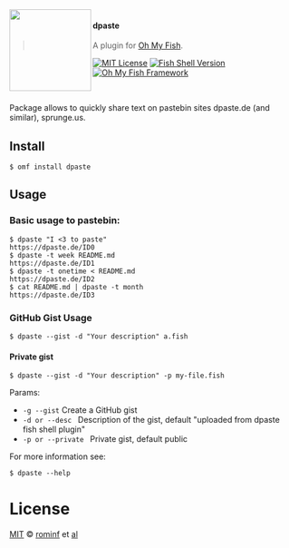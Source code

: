 <img src="https://cdn.rawgit.com/oh-my-fish/oh-my-fish/e4f1c2e0219a17e2c748b824004c8d0b38055c16/docs/logo.svg" align="left" width="144px" height="144px"/>

#### dpaste
> A plugin for [Oh My Fish][omf-link].

[![MIT License](https://img.shields.io/badge/license-MIT-007EC7.svg?style=flat-square)](/LICENSE)
[![Fish Shell Version](https://img.shields.io/badge/fish-v2.2.0-007EC7.svg?style=flat-square)](https://fishshell.com)
[![Oh My Fish Framework](https://img.shields.io/badge/Oh%20My%20Fish-Framework-007EC7.svg?style=flat-square)](https://www.github.com/oh-my-fish/oh-my-fish)

<br/>

Package allows to quickly share text on pastebin sites dpaste.de (and similar), sprunge.us.

## Install

```fish
$ omf install dpaste
```


## Usage

### Basic usage to pastebin:

```fish
$ dpaste "I <3 to paste"
https://dpaste.de/ID0
$ dpaste -t week README.md
https://dpaste.de/ID1
$ dpaste -t onetime < README.md
https://dpaste.de/ID2
$ cat README.md | dpaste -t month
https://dpaste.de/ID3
```

### GitHub Gist Usage

```fish
$ dpaste --gist -d "Your description" a.fish
```

#### Private gist
```fish
$ dpaste --gist -d "Your description" -p my-file.fish
```

Params:
- `-g --gist` Create a GitHub gist
- `-d or --desc ` Description of the gist, default "uploaded from dpaste fish shell plugin"
- `-p or --private ` Private gist, default public

For more information see:

```fish
$ dpaste --help
```

# License

[MIT][mit] © [rominf][author] et [al][contributors]


[mit]:            https://opensource.org/licenses/MIT
[author]:         https://github.com/rominf
[contributors]:   https://github.com/oh-my-fish/plugin-dpaste/graphs/contributors
[omf-link]:       https://www.github.com/oh-my-fish/oh-my-fish

[license-badge]:  https://img.shields.io/badge/license-MIT-007EC7.svg?style=flat-square
